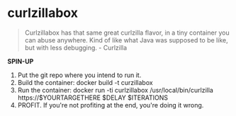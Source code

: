 # curlzillabox

> Curlzillabox has that same great curlzilla flavor, in a tiny container you can abuse anywhere. Kind of like what Java was supposed to be like, but with less debugging. - Curlzilla

**SPIN-UP**

1. Put the git repo where you intend to run it.
2. Build the container: docker build -t curzillabox
3. Run the container: docker run -ti curlzillabox /usr/local/bin/curlzilla https://$YOURTARGETHERE $DELAY $ITERATIONS
4. PROFIT. If you're not profiting at the end, you're doing it wrong.

